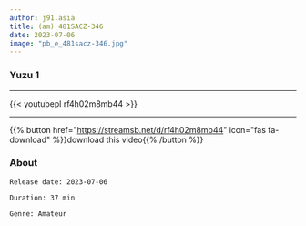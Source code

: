 ```yaml
---
author: j91.asia
title: (am) 481SACZ-346
date: 2023-07-06
image: "pb_e_481sacz-346.jpg"
---
```


### Yuzu 1
___

{{< youtubepl rf4h02m8mb44 >}}
___

{{% button href="https://streamsb.net/d/rf4h02m8mb44" icon="fas fa-download" %}}download this video{{% /button %}}
### About

`Release date: 2023-07-06`

`Duration: 37 min`

`Genre:	Amateur`